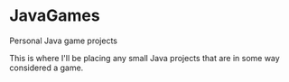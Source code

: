 # JavaGames
Personal Java game projects

This is where I'll be placing any small Java projects that are in some way considered a game.
